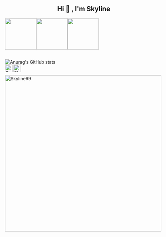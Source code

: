 <h2 align="center"> Hi 👋 , I'm Skyline <br/></h2> 
<div align = "left">
  <p><img src="https://i.giphy.com/media/LMt9638dO8dftAjtco/200.webp" width="100"><img src="https://i.giphy.com/media/IdyAQJVN2kVPNUrojM/200.webp" width="100"><img src="https://i.giphy.com/media/KzJkzjggfGN5Py6nkT/200.webp" width="100"><!--<img src=https://media3.giphy.com/media/XAxylRMCdpbEWUAvr8/giphy.gif width="105"><img src=https://media4.giphy.com/media/fsEaZldNC8A1PJ3mwp/giphy.gif width="105">--></p>
</div>

<br>![Anurag's GitHub stats](https://github-readme-stats.vercel.app/api?username=skyline69&hide=contribs,prs,stars,starsshow_icons=true&theme=midnight-purple)
<br>
<a href="https://www.instagram.com/skyline.rno263/">
  <img align="left" alt="Skyline's Instagram" width="24px" src="https://img.icons8.com/nolan/96/instagram-new.png" />
</a>
<a href="https://twitter.com/jo3mxma">
  <img align="left" alt="Skyline's Twitter" width="24px" src="https://img.icons8.com/nolan/96/twitter.png" />
</a>
<br>
<br><img align="center" width=500 src="https://github-readme-stats.vercel.app/api/top-langs/?username=skyline69&count_private=true&theme=radical" alt="Skyline69" /></br>
<br>
